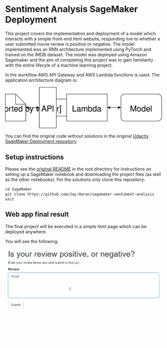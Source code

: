 # Sentiment Analysis SageMaker Deployment

This project covers the implementation and deployment of a model which interacts with a simple front-end html website, responding live to whether a user submitted movie review is positive or negative. The model implemented was an RNN architecture implemented using PyTorch and trained on the IMDB dataset. The model was deployed using Amazon Sagemaker and the aim of completing this project was to gain familiarity with the entire lifecyle of a machine learning project.

In the workflow AWS API Gateway and AWS Lambda functions is used. The application architecture diagram is:

![Web app Diagram](./Web&#32;App&#32;Diagram.svg) 

You can find the original code without solutions in the original [Udacity SageMaker Deployment repository](https://github.com/udacity/sagemaker-deployment).

## Setup instructions
Please see the [original README](https://github.com/udacity/sagemaker-deployment/tree/master/README.md) in the root directory for instructions on setting up a SageMaker notebook and downloading the project files (as well as the other notebooks). For the solutions only clone this repository:

```
cd SageMaker
git clone https://github.com/Jay-Haran/sagemaker-sentiment-analysis
exit
```

## Web app final result

The final project will be executed in a simple html page which can be deployed anywhere. 

You will see the following:

![Web app example](./webapp.gif) 

